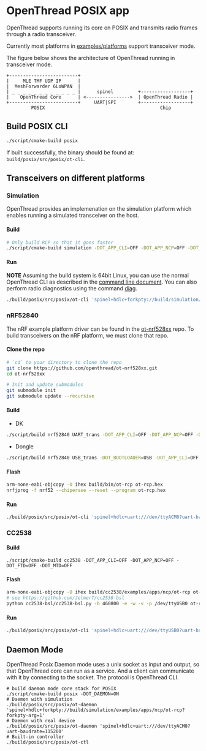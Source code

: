 # OpenThread POSIX app

OpenThread supports running its core on POSIX and transmits radio frames through a radio transceiver.

Currently most platforms in [examples/platforms](../../examples/platforms) support transceiver mode.

The figure below shows the architecture of OpenThread running in transceiver mode.

```
+-------------------------+
|     MLE TMF UDP IP      |
|  MeshForwarder 6LoWPAN  |
| _ _ _ _ _ _ _ _ _ _ _ _ |      spinel         +------------------+
|    OpenThread Core      | <---------------->  | OpenThread Radio |
+-------------------------+     UART|SPI        +------------------+
         POSIX                                          Chip
```

## Build POSIX CLI

```sh
./script/cmake-build posix
```

If built successfully, the binary should be found at: `build/posix/src/posix/ot-cli`.

## Transceivers on different platforms

### Simulation

OpenThread provides an implemenation on the simulation platform which enables running a simulated transceiver on the host.

#### Build

```sh
# Only build RCP so that it goes faster
./script/cmake-build simulation -DOT_APP_CLI=OFF -DOT_APP_NCP=OFF -DOT_FTD=OFF -DOT_MTD=OFF
```

#### Run

**NOTE** Assuming the build system is 64bit Linux, you can use the normal OpenThread CLI as described in the [command line document](../../src/cli/README.md). You can also perform radio diagnostics using the command [diag](../../src/core/diags/README.md).

```sh
./build/posix/src/posix/ot-cli 'spinel+hdlc+forkpty://build/simulation/examples/apps/ncp/ot-rcp?forkpty-arg=1'
```

### nRF52840

The nRF example platform driver can be found in the [ot-nrf528xx](https://github.com/openthread/ot-nrf528xx) repo. To build transceivers on the nRF platform, we must clone that repo.

#### Clone the repo

```sh
# `cd` to your directory to clone the repo
git clone https://github.com/openthread/ot-nrf528xx.git
cd ot-nrf528xx

# Init and update submodules
git submodule init
git submodule update --recursive
```

#### Build

- DK

```sh
./script/build nrf52840 UART_trans -DOT_APP_CLI=OFF -DOT_APP_NCP=OFF -DOT_FTD=OFF -DOT_MTD=OFF
```

- Dongle

```sh
./script/build nrf52840 USB_trans -DOT_BOOTLOADER=USB -DOT_APP_CLI=OFF -DOT_APP_NCP=OFF -DOT_FTD=OFF -DOT_MTD=OFF
```

#### Flash

```sh
arm-none-eabi-objcopy -O ihex build/bin/ot-rcp ot-rcp.hex
nrfjprog -f nrf52 --chiperase --reset --program ot-rcp.hex
```

#### Run

```sh
./build/posix/src/posix/ot-cli 'spinel+hdlc+uart:///dev/ttyACM0?uart-baudrate=115200'
```

### CC2538

#### Build

```
./script/cmake-build cc2538 -DOT_APP_CLI=OFF -DOT_APP_NCP=OFF -DOT_FTD=OFF -DOT_MTD=OFF
```

#### Flash

```sh
arm-none-eabi-objcopy -O ihex build/cc2538/examples/apps/ncp/ot-rcp ot-rcp.bin
# see https://github.com/JelmerT/cc2538-bsl
python cc2538-bsl/cc2538-bsl.py -b 460800 -e -w -v -p /dev/ttyUSB0 ot-rcp.bin
```

#### Run

```sh
./build/posix/src/posix/ot-cli 'spinel+hdlc+uart:///dev/ttyUSB0?uart-baudrate=115200'
```

## Daemon Mode

OpenThread Posix Daemon mode uses a unix socket as input and output, so that OpenThread core can run as a service. And a client can communicate with it by connecting to the socket. The protocol is OpenThread CLI.

```
# build daemon mode core stack for POSIX
./script/cmake-build posix -DOT_DAEMON=ON
# Daemon with simulation
./build/posix/src/posix/ot-daemon 'spinel+hdlc+forkpty://build/simulation/examples/apps/ncp/ot-rcp?forkpty-arg=1'
# Daemon with real device
./build/posix/src/posix/ot-daemon 'spinel+hdlc+uart:///dev/ttyACM0?uart-baudrate=115200'
# Built-in controller
./build/posix/src/posix/ot-ctl
```

